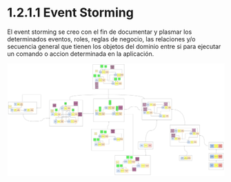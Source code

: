 # 1.2.1.1 Event Storming

El event storming se creo con el fin de documentar y plasmar los determinados eventos, roles, reglas de negocio, las relaciones y/o secuencia general que tienen los objetos del dominio entre si para ejecutar un comando o accion determinada en la aplicación.

![Event Storming](https://github.com/F3liP3L/Software2-QuickJob-Documentacion/blob/main/assets/event-storming/Event_Storming.png)


